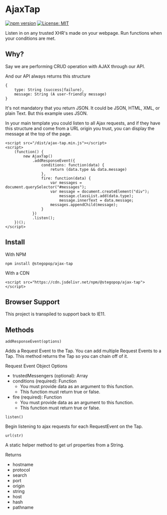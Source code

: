# AjaxTap

[![npm version](https://badge.fury.io/js/@stegopop%2Fajax-tap.svg)](https://badge.fury.io/js/@stegopop%2Fajax-tap)
[![License: MIT](https://img.shields.io/badge/License-MIT-yellow.svg)](https://opensource.org/licenses/MIT)

Listen in on any trusted XHR's made on your webpage. Run functions when your conditions are met.

## Why?

Say we are performing CRUD operation with AJAX through our API. 

And our API always returns this structure

```
{
    type: String (success|failure),
    message: String (A user-friendly message)
}
```

It's not mandatory that you return JSON. It could be JSON, HTML, XML, or plain Text. But this example uses JSON.

In your main template you could listen to all Ajax requests, and if they have this structure and come from a URL origin you trust, you can display the message at the top of the page.

```
<script src="/dist/ajax-tap.min.js"></script>
<script>
    (function() {
        new AjaxTap()
            .addResponseEvent({
                conditions: function(data) {
                    return (data.type && data.message)
                },
                fire: function(data) {
                    var messages = document.querySelector("#messages");
                    var message = document.createElement("div");
                        message.classList.add(data.type);
                        message.innerText = data.message;
                    messages.appendChild(message);
                }
            })
            .listen();
    })();
</script>
```

## Install

With NPM

```
npm install @stegopop/ajax-tap
```

With a CDN

```
<script src="https://cdn.jsdelivr.net/npm/@stegopop/ajax-tap"></script>
```

## Browser Support

This project is transpiled to support back to IE11.

## Methods

`addResponseEvent(options)`

Adds a Request Event to the Tap. You can add multiple Request Events to a Tap.
This method returns the Tap so you can chain off of it.
 
Request Event Object Options
 - trustedMessengers (optional): Array
 - conditions        (required): Function
     - You must provide data as an argument to this function.
     - This function must return true or false.
 - fire              (required): Function
     - You must provide data as an argument to this function.
     - This function must return true or false.

`listen()`

Begin listening to ajax requests for each RequestEvent on the Tap.

`url(str)`

A static helper method to get url properties from a String.

Returns 
 - hostname
 - protocol
 - search
 - port
 - origin
 - string
 - host
 - hash
 - pathname
